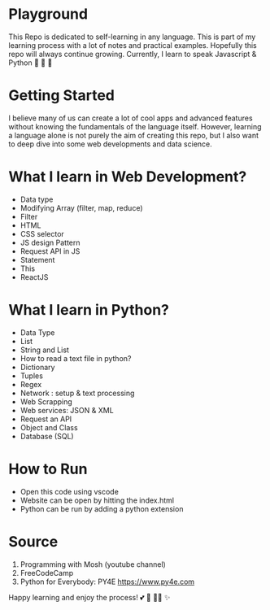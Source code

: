 # Playground
This Repo is dedicated to self-learning in any language. This is part of my learning process with a lot of notes and practical examples. Hopefully this repo will always continue growing. Currently, I learn to speak Javascript & Python :cherry_blossom: :snake: :roller_coaster:

# Getting Started
 I believe many of us can create a lot of cool apps and advanced features without knowing the fundamentals of the language itself. However, learning a language alone is not purely the aim of creating this repo, but I also want to deep dive into some web developments and data science. 

# What I learn in Web Development? 
- Data type
- Modifying Array (filter, map, reduce)
- Filter
- HTML
- CSS selector
- JS design Pattern
- Request API in JS
- Statement
- This 
- ReactJS 

# What I learn in Python?
- Data Type 
- List
- String and List
- How to read a text file in python?
- Dictionary
- Tuples
- Regex
- Network : setup & text processing
- Web Scrapping
- Web services: JSON & XML
- Request an API
- Object and Class
- Database (SQL)
 
# How to Run
- Open this code using vscode
- Website can be open by hitting the index.html
- Python can be run by adding a python extension

# Source
1. Programming with Mosh (youtube channel)
2. FreeCodeCamp
3. Python for Everybody: PY4E https://www.py4e.com

Happy learning and enjoy the process! :two_hearts: :muscle: :woman_technologist: :sparkles: